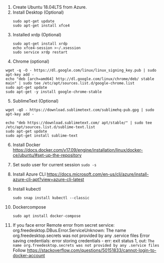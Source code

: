 1.	Create Ubuntu 18.04LTS from Azure.
2.	Install Desktop (Optional)
    ``` 
    sudo apt-get update
    sudo apt-get install xfce4
    ```
3.	Installed xrdp (Optional)
    ```
    sudo apt-get install xrdp
    echo xfce4-session >~/.xsession
    sudo service xrdp restart
    ```
4.	Chrome (optional)
 ```
 wget -q -O - https://dl.google.com/linux/linux_signing_key.pub | sudo apt-key add -
echo "deb [arch=amd64] http://dl.google.com/linux/chrome/deb/ stable main" | sudo tee /etc/apt/sources.list.d/google-chrome.list
sudo apt-get update
sudo apt-get -y install google-chrome-stable
```
5.	SublimeText (Optional)
```
wget -qO - https://download.sublimetext.com/sublimehq-pub.gpg | sudo apt-key add -

echo "deb https://download.sublimetext.com/ apt/stable/" | sudo tee /etc/apt/sources.list.d/sublime-text.list
sudo apt-get update
sudo apt-get install sublime-text
```
6.	Install Docker
https://docs.docker.com/v17.09/engine/installation/linux/docker-ce/ubuntu/#set-up-the-repository

7.	Set sudo user for current session `sudo -s`

8.	Install Azure CLI
https://docs.microsoft.com/en-us/cli/azure/install-azure-cli-apt?view=azure-cli-latest

9.	Install kubectl

     `sudo snap install kubectl --classic`

10.	Dockercompose 

    `sudo apt install docker-compose` 

11.	If you face error Remote error from secret service: org.freedesktop.DBus.Error.ServiceUnknown: The name org.freedesktop.secrets was not provided by any .service files
Error saving credentials: error storing credentials - err: exit status 1, out: `The name org.freedesktop.secrets was not provided by any .service files`
Follow  https://stackoverflow.com/questions/50151833/cannot-login-to-docker-account


 

 

